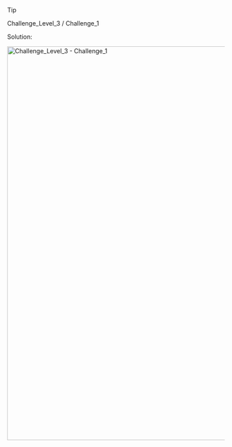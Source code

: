 > [!TIP]
> Challenge_Level_3 / Challenge_1
>
> 
> Solution:
> 
> <img width="851" height="912" alt="Challenge_Level_3 - Challenge_1" src="https://github.com/user-attachments/assets/a85367e7-dae1-42c2-bd83-4da80e84d21f" />
